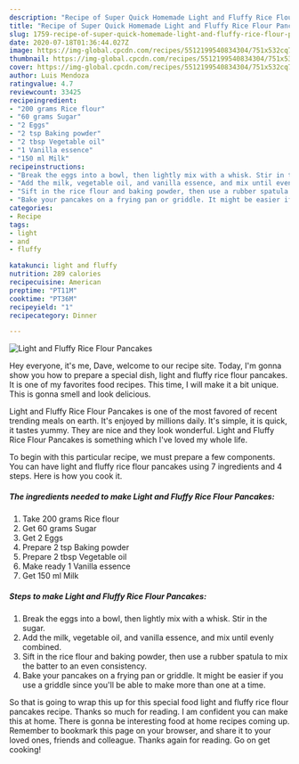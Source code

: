 ```yaml
---
description: "Recipe of Super Quick Homemade Light and Fluffy Rice Flour Pancakes"
title: "Recipe of Super Quick Homemade Light and Fluffy Rice Flour Pancakes"
slug: 1759-recipe-of-super-quick-homemade-light-and-fluffy-rice-flour-pancakes
date: 2020-07-18T01:36:44.027Z
image: https://img-global.cpcdn.com/recipes/5512199540834304/751x532cq70/light-and-fluffy-rice-flour-pancakes-recipe-main-photo.jpg
thumbnail: https://img-global.cpcdn.com/recipes/5512199540834304/751x532cq70/light-and-fluffy-rice-flour-pancakes-recipe-main-photo.jpg
cover: https://img-global.cpcdn.com/recipes/5512199540834304/751x532cq70/light-and-fluffy-rice-flour-pancakes-recipe-main-photo.jpg
author: Luis Mendoza
ratingvalue: 4.7
reviewcount: 33425
recipeingredient:
- "200 grams Rice flour"
- "60 grams Sugar"
- "2 Eggs"
- "2 tsp Baking powder"
- "2 tbsp Vegetable oil"
- "1 Vanilla essence"
- "150 ml Milk"
recipeinstructions:
- "Break the eggs into a bowl, then lightly mix with a whisk. Stir in the sugar."
- "Add the milk, vegetable oil, and vanilla essence, and mix until evenly combined."
- "Sift in the rice flour and baking powder, then use a rubber spatula to mix the batter to an even consistency."
- "Bake your pancakes on a frying pan or griddle. It might be easier if you use a griddle since you&#39;ll be able to make more than one at a time."
categories:
- Recipe
tags:
- light
- and
- fluffy

katakunci: light and fluffy 
nutrition: 289 calories
recipecuisine: American
preptime: "PT11M"
cooktime: "PT36M"
recipeyield: "1"
recipecategory: Dinner

---
```



![Light and Fluffy Rice Flour Pancakes](https://img-global.cpcdn.com/recipes/5512199540834304/751x532cq70/light-and-fluffy-rice-flour-pancakes-recipe-main-photo.jpg)

Hey everyone, it's me, Dave, welcome to our recipe site. Today, I'm gonna show you how to prepare a special dish, light and fluffy rice flour pancakes. It is one of my favorites food recipes. This time, I will make it a bit unique. This is gonna smell and look delicious.

Light and Fluffy Rice Flour Pancakes is one of the most favored of recent trending meals on earth. It's enjoyed by millions daily. It's simple, it is quick, it tastes yummy. They are nice and they look wonderful. Light and Fluffy Rice Flour Pancakes is something which I've loved my whole life.




To begin with this particular recipe, we must prepare a few components. You can have light and fluffy rice flour pancakes using 7 ingredients and 4 steps. Here is how you cook it.

<!--inarticleads1-->

##### The ingredients needed to make Light and Fluffy Rice Flour Pancakes:

1. Take 200 grams Rice flour
1. Get 60 grams Sugar
1. Get 2 Eggs
1. Prepare 2 tsp Baking powder
1. Prepare 2 tbsp Vegetable oil
1. Make ready 1 Vanilla essence
1. Get 150 ml Milk




<!--inarticleads2-->

##### Steps to make Light and Fluffy Rice Flour Pancakes:

1. Break the eggs into a bowl, then lightly mix with a whisk. Stir in the sugar.
1. Add the milk, vegetable oil, and vanilla essence, and mix until evenly combined.
1. Sift in the rice flour and baking powder, then use a rubber spatula to mix the batter to an even consistency.
1. Bake your pancakes on a frying pan or griddle. It might be easier if you use a griddle since you&#39;ll be able to make more than one at a time.




So that is going to wrap this up for this special food light and fluffy rice flour pancakes recipe. Thanks so much for reading. I am confident you can make this at home. There is gonna be interesting food at home recipes coming up. Remember to bookmark this page on your browser, and share it to your loved ones, friends and colleague. Thanks again for reading. Go on get cooking!
